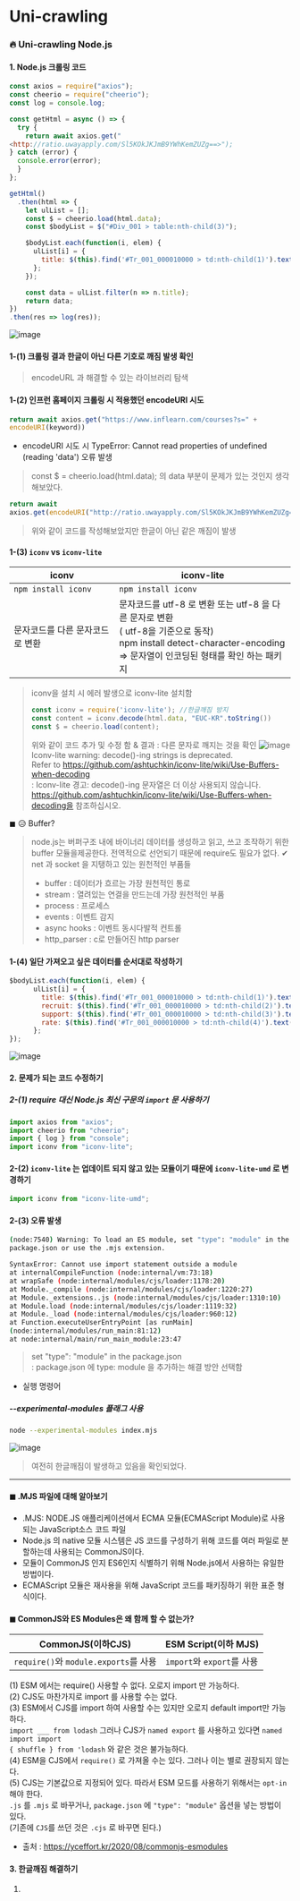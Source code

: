 # Uni-crawling
### 🔥 Uni-crawling Node.js

#### 1. Node.js 크롤링 코드 

```javascript
const axios = require("axios");
const cheerio = require("cheerio");
const log = console.log;

const getHtml = async () => {
  try {
    return await axios.get("
<http://ratio.uwayapply.com/Sl5KOkJKJmB9YWhKemZUZg==>");
} catch (error) {
  console.error(error);
  }
};

getHtml()
  .then(html => {
    let ulList = [];
    const $ = cheerio.load(html.data);
    const $bodyList = $("#Div_001 > table:nth-child(3)");

    $bodyList.each(function(i, elem) {
      ulList[i] = {
        title: $(this).find('#Tr_001_000010000 > td:nth-child(1)').text(),
      };
    });

    const data = ulList.filter(n => n.title);
    return data;
})
.then(res => log(res));
```

![image](https://github.com/oiosu/Uni-crawling/assets/99783474/3c56a93a-ee6e-4ccc-b228-d0af75466500)


#### 1-(1) 크롤링 결과 한글이 아닌 다른 기호로 깨짐 발생 확인
> encodeURL 과 해결할 수 있는 라이브러리 탐색

#### 1-(2) 인프런 홈페이지 크롤링 시 적용했던 encodeURI 시도
```javascript
return await axios.get("https://www.inflearn.com/courses?s=" +
encodeURI(keyword))
```
* encodeURI 시도 시 TypeError: Cannot read properties of undefined (reading 'data') 오류 발생
> const $ = cheerio.load(html.data); 의 data 부분이 문제가 있는 것인지 생각해보았다.

```javascript
return await
axios.get(encodeURI("http://ratio.uwayapply.com/Sl5KOkJKJmB9YWhKemZUZg=="));
```
> 위와 같이 코드를 작성해보았지만 한글이 아닌 같은 깨짐이 발생


#### 1-(3) `iconv`  vs `iconv-lite`
|iconv|iconv-lite|
|------|---|
| `npm install iconv` | `npm install iconv` |
|문자코드를 다른 문자코드로 변환|문자코드를 utf-8 로 변환 또는 utf-8 을 다른 문자로 변환 <br> ( utf-8을 기준으로 동작) <br> npm install detect-character-encoding <br> => 문자열이 인코딩된 형태를 확인 하는 패키지 <br>|

> iconv을 설치 시 에러 발생으로 iconv-lite 설치함
> ```javascript
> const iconv = require('iconv-lite'); //한글깨짐 방지
> const content = iconv.decode(html.data, "EUC-KR".toString())
> const $ = cheerio.load(content);
> ```
> 위와 같이 코드 추가 및 수정 함 & 결과 : 다른 문자로 깨지는 것을 확인
> ![image](https://github.com/oiosu/Uni-crawling/assets/99783474/c86e12ff-307b-4df8-a15b-4678629e5b8d)
> Iconv-lite warning: decode()-ing strings is deprecated. <br>
> Refer to https://github.com/ashtuchkin/iconv-lite/wiki/Use-Buffers-when-decoding <br>
> : Iconv-lite 경고: decode()-ing 문자열은 더 이상 사용되지 않습니다. <br>
> https://github.com/ashtuchkin/iconv-lite/wiki/Use-Buffers-when-decoding을 참조하십시오. <br>

◼ 😥  Buffer? 
> node.js는 버퍼구조 내에 바이너리 데이터를 생성하고 읽고, 쓰고 조작하기 위한 buffer 모듈을제공한다.
> 전역적으로 선언되기 때문에 require도 필요가 없다. 
> ✔ net 과 socket 을 지탱하고 있는 원천적인 부품들
> * buffer : 데이터가 흐르는 가장 원천적인 통로
> * stream : 열려있는 연결을 만드는데 가장 원천적인 부품
> * process : 프로세스
> * events : 이벤트 감지
> * async hooks : 이벤트 동시다발적 컨트롤
> * http_parser : c로 만들어진 http parser


#### 1-(4) 일단 가져오고 싶은 데이터를 순서대로 작성하기
```javascript
$bodyList.each(function(i, elem) {
      ulList[i] = {
        title: $(this).find('#Tr_001_000010000 > td:nth-child(1)').text(),
        recruit: $(this).find('#Tr_001_000010000 > td:nth-child(2)').text(),
        support: $(this).find('#Tr_001_000010000 > td:nth-child(3)').text(),
        rate: $(this).find('#Tr_001_000010000 > td:nth-child(4)').text(),
      };
});
```

![image](https://github.com/oiosu/Uni-crawling/assets/99783474/9ed60f77-2be0-4f82-b347-481a8e6c33ae)


#### 2. 문제가 되는 코드 수정하기 


##### 2-(1) require 대신 Node.js 최신 구문의 `import` 문 사용하기 
```javascript
import axios from "axios";
import cheerio from "cheerio";
import { log } from "console";
import iconv from "iconv-lite";
```

#### 2-(2) `iconv-lite` 는 업데이트 되지 않고 있는 모듈이기 때문에 `iconv-lite-umd` 로 변경하기 
```javascript
import iconv from "iconv-lite-umd";
```

#### 2-(3) 오류 발생 
```bash
(node:7540) Warning: To load an ES module, set "type": "module" in the
package.json or use the .mjs extension.
```
```bash
SyntaxError: Cannot use import statement outside a module
at internalCompileFunction (node:internal/vm:73:18)
at wrapSafe (node:internal/modules/cjs/loader:1178:20)
at Module._compile (node:internal/modules/cjs/loader:1220:27)
at Module._extensions..js (node:internal/modules/cjs/loader:1310:10)
at Module.load (node:internal/modules/cjs/loader:1119:32)
at Module._load (node:internal/modules/cjs/loader:960:12)
at Function.executeUserEntryPoint [as runMain]
(node:internal/modules/run_main:81:12)
at node:internal/main/run_main_module:23:47
```

> set "type": "module" in the package.json <br>
> : package.json 에 type: module 을 추가하는 해결 방안 선택함

* 실행 명령어
##### --experimental-modules 플래그 사용 
```bash
node --experimental-modules index.mjs
```
![image](https://github.com/oiosu/Uni-crawling/assets/99783474/368c63a2-0929-4928-923f-148e45b6e505)
> 여전히 한글깨짐이 발생하고 있음을 확인되었다.

---

#### ◼ .MJS 파일에 대해 알아보기 
* .MJS: NODE.JS 애플리케이션에서 ECMA 모듈(ECMAScript Module)로 사용되는 JavaScript소스 코드 파일
* Node.js 의 native 모듈 시스템은 JS 코드를 구성하기 위해 코드를 여러 파일로 분할하는데 사용되는 CommonJS이다.
* 모듈이 CommonJS 인지 ES6인지 식별하기 위해 Node.js에서 사용하는 유일한 방법이다.
* ECMAScript 모듈은 재사용을 위해 JavaScript 코드를 패키징하기 위한 표준 형식이다.

#### ◼ CommonJS와 ES Modules은 왜 함께 할 수 없는가? 
|CommonJS(이하CJS)|ESM Script(이하 MJS)|
|------|---|
| `require()`와 `module.exports`를 사용 | `import`와 `export`를 사용 |

(1) ESM 에서는 require() 사용할 수 없다. 오로지 import 만 가능하다. <br>
(2) CJS도 마찬가지로 import 를 사용할 수는 없다. <br>
(3) ESM에서 CJS를 import 하여 사용할 수는 있지만 오로지 default import만 가능하다. <br>
`import ___ from lodash` 그러나 CJS가 `named export` 를 사용하고 있다면 `named import import` <br>
`{ shuffle } from 'lodash` 와 같은 것은 불가능하다. <br>
(4) ESM을 CJS에서 `require()` 로 가져올 수는 있다. 그러나 이는 별로 권장되지 않는다. <br>
(5) CJS는 기본값으로 지정되어 있다. 따라서 ESM 모드를 사용하기 위해서는 `opt-in`해야 한다.  <br>
`.js` 를 `.mjs` 로 바꾸거나, `package.json` 에 `"type": "module"` 옵션을 넣는 방법이 있다. <br>
(기존에 `CJS`를 쓰던 것은 `.cjs` 로 바꾸면 된다.) <br>
* 출처 : https://yceffort.kr/2020/08/commonjs-esmodules


#### 3. 한글깨짐 해결하기 

1. 
